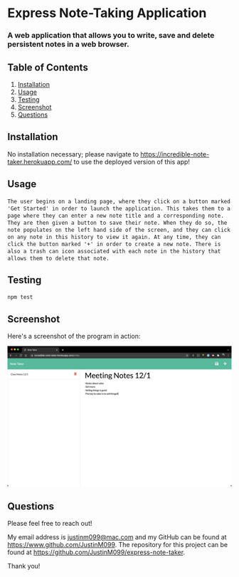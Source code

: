 # Express Note-Taking Application

  ### A web application that allows you to write, save and delete persistent notes in a web browser.
  

  

  ## Table of Contents
  
  1. [Installation](#installation)
  2. [Usage](#usage)
  3. [Testing](#testing)
  4. [Screenshot](#screenshot)
  5. [Questions](#questions)
  
  ## Installation
  
  No installation necessary; please navigate to https://incredible-note-taker.herokuapp.com/ to use the deployed version of this app!
  
  ## Usage
  
    The user begins on a landing page, where they click on a button marked 'Get Started' in order to launch the application. This takes them to a page where they can enter a new note title and a corresponding note. They are then given a button to save their note. When they do so, the note populates on the left hand side of the screen, and they can click on any note in this history to view it again. At any time, they can click the button marked '+' in order to create a new note. There is also a trash can icon associated with each note in the history that allows them to delete that note.
  
  ## Testing

    npm test

  
  ## Screenshot
  
  Here's a screenshot of the program in action:

  ![Note-Taker](note-taker-screenshot.png)
  
  ## Questions
  
  Please feel free to reach out!
  
  My email address is justinm099@mac.com  and my GitHub can be found at https://www.github.com/JustinM099. The repository for this project can be found at https://github.com/JustinM099/express-note-taker.

  Thank you!
